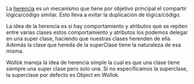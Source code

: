 La <a href="http://uqbar-wiki.org/index.php?title=Herencia" target="_blank">herencia</a> es un mecanismo que tiene por objetivo principal el compartir lógica/código similar. Esto lleva a evitar la duplicación de lógica/código. 

La idea de la herencia es si hay comportamiento y atributos que se repiten entre varias clases estos comportamiento y atributos los podemos delegar en una super clase, haciendo que nuestras clases herenden de ella. Además la clase que hereda de la superClase tiene la naturaleza de esa misma.

Wollok maneja la idea de herencia simple la cual es que una clase tiene siempre una super clase pero solo una. Si no específicamos la superclase, la superclase por defecto es Object en Wollok.
